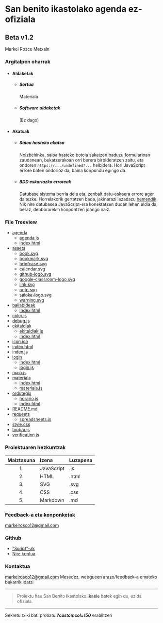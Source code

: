 # San benito ikastolako agenda ez-ofiziala
## Beta v1.2
Markel Rosco Matxain

### Argitalpen oharrak
- #### Aldaketak
	- ##### Sortua
		Materiala
	- ##### Software aldaketak
		(Ez dago)
- #### Akatsak
	- ##### Saioa hasteko akatsa
		Noizbehinka, saioa hasteko botoia sakatzen baduzu formularioan zaudenean, bukatzerakoan orri berera birbideratzen zaitu, eta ondoren `https://.../undefined?...` helbidera. Hori JavaScript errore baten ondorioz da, baina konpondu egingo da.
	- ##### BDD eskariazko erroreak
		Datubase sistema berria dela eta, zenbait datu-eskaera errore ager daitezke. Horrelakorik gertatzen bada, jakinarazi iezadazu [hemendik](mailto:markelrosco12@gmail.com). Nik nire datubasea JavaScript-era konektatzen dudan lehen aldia da, beraz, denborarekin konpontzen joango naiz.

### File Treeview
- [agenda](https://mikequez12.github.io/san-benito/beta//agenda)
	- [agenda.js](https://mikequez12.github.io/san-benito/beta/agenda/agenda.js)
	- [index.html](https://mikequez12.github.io/san-benito/beta/agenda/index.html)
- [assets](https://mikequez12.github.io/san-benito/beta//assets)
	- [book.svg](https://mikequez12.github.io/san-benito/beta/assets/book.svg)
	- [bookmark.svg](https://mikequez12.github.io/san-benito/beta/assets/bookmark.svg)
	- [briefcase.svg](https://mikequez12.github.io/san-benito/beta/assets/briefcase.svg)
	- [calendar.svg](https://mikequez12.github.io/san-benito/beta/assets/calendar.svg)
	- [github-logo.svg](https://mikequez12.github.io/san-benito/beta/assets/github-logo.svg)
	- [google-classroom-logo.svg](https://mikequez12.github.io/san-benito/beta/assets/google-classroom-logo.svg)
	- [link.svg](https://mikequez12.github.io/san-benito/beta/assets/link.svg)
	- [note.svg](https://mikequez12.github.io/san-benito/beta/assets/note.svg)
	- [saioka-logo.svg](https://mikequez12.github.io/san-benito/beta/assets/saioka-logo.svg)
	- [warning.svg](https://mikequez12.github.io/san-benito/beta/assets/warning.svg)
- [baliabideak](https://mikequez12.github.io/san-benito/beta//baliabideak)
	- [index.html](https://mikequez12.github.io/san-benito/beta/baliabideak/index.html)
- [color.js](https://mikequez12.github.io/san-benito/beta//color.js)
- [debug.js](https://mikequez12.github.io/san-benito/beta//debug.js)
- [ekitaldiak](https://mikequez12.github.io/san-benito/beta//ekitaldiak)
	- [ekitaldiak.js](https://mikequez12.github.io/san-benito/beta/ekitaldiak/ekitaldiak.js)
	- [index.html](https://mikequez12.github.io/san-benito/beta/ekitaldiak/index.html)
- [icon.ico](https://mikequez12.github.io/san-benito/beta//icon.ico)
- [index.html](https://mikequez12.github.io/san-benito/beta//index.html)
- [index.js](https://mikequez12.github.io/san-benito/beta//index.js)
- [login](https://mikequez12.github.io/san-benito/beta//login)
	- [index.html](https://mikequez12.github.io/san-benito/beta/login/index.html)
	- [login.js](https://mikequez12.github.io/san-benito/beta/login/login.js)
- [main.js](https://mikequez12.github.io/san-benito/beta//main.js)
- [materiala](https://mikequez12.github.io/san-benito/beta//materiala)
	- [index.html](https://mikequez12.github.io/san-benito/beta/materiala/index.html)
	- [materiala.js](https://mikequez12.github.io/san-benito/beta/materiala/materiala.js)
- [ordutegia](https://mikequez12.github.io/san-benito/beta//ordutegia)
	- [horario.js](https://mikequez12.github.io/san-benito/beta/ordutegia/horario.js)
	- [index.html](https://mikequez12.github.io/san-benito/beta/ordutegia/index.html)
- [README.md](https://mikequez12.github.io/san-benito/beta//README.md)
- [requests](https://mikequez12.github.io/san-benito/beta//requests)
	- [spreadsheets.js](https://mikequez12.github.io/san-benito/beta/requests/spreadsheets.js)
- [style.css](https://mikequez12.github.io/san-benito/beta//style.css)
- [topbar.js](https://mikequez12.github.io/san-benito/beta//topbar.js)
- [verification.js](https://mikequez12.github.io/san-benito/beta//verification.js)

### Proiektuaren hezkuntzak
|Maiztasuna|Izena|Luzapena
|:-:|:----|:----|
|1.|JavaScript|.js
|2.|HTML|.html
|3.|SVG|.svg
|4.|CSS|.css
|5.|Markdown|.md

### Feedback-a eta konponketak
[markelrosco12@gmail.com](mailto:markelrosco12@gmail.com)

### Github
- ["Script"-ak](https://github.com/Mikequez12/san-benito/tree/main)
- [Nire kontua](https://github.com/Mikequez12)

### Kontaktua
[markelrosco12@gmail.com](mailto:markelrosco12@gmail.com)
Mesedez, webgueen arazo/feedback-a emateko bakarrik idatzi

---
> Proiektu hau San Benito Ikastolako **ikasle** batek egin du, ez da ofiziala.
---
Sekretu txiki bat: probatu ***?customcol=150*** erabiltzen